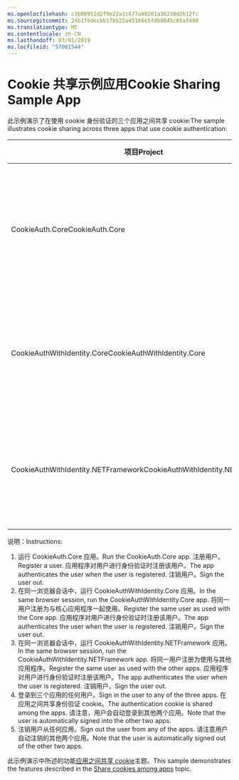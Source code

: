 ```yaml
---
ms.openlocfilehash: c3b00951d2f9e22a1c677a88261a36238d2b12fc
ms.sourcegitcommit: 24b1f6decbb17bb22a45166e5fdb0845c65af498
ms.translationtype: MT
ms.contentlocale: zh-CN
ms.lasthandoff: 03/01/2019
ms.locfileid: "57061544"
---
```

# <a name="cookie-sharing-sample-app"></a><span data-ttu-id="d0bc6-101">Cookie 共享示例应用</span><span class="sxs-lookup"><span data-stu-id="d0bc6-101">Cookie Sharing Sample App</span></span>

<span data-ttu-id="d0bc6-102">此示例演示了在使用 cookie 身份验证的三个应用之间共享 cookie:</span><span class="sxs-lookup"><span data-stu-id="d0bc6-102">The sample illustrates cookie sharing across three apps that use cookie authentication:</span></span>

| <span data-ttu-id="d0bc6-103">项目</span><span class="sxs-lookup"><span data-stu-id="d0bc6-103">Project</span></span>                             | <span data-ttu-id="d0bc6-104">描述</span><span class="sxs-lookup"><span data-stu-id="d0bc6-104">Description</span></span> |
| ----------------------------------- | ----------- |
| <span data-ttu-id="d0bc6-105">CookieAuth.Core</span><span class="sxs-lookup"><span data-stu-id="d0bc6-105">CookieAuth.Core</span></span>                     | <span data-ttu-id="d0bc6-106">ASP.NET Core Razor 页面应用，而无需使用 ASP.NET Core 标识</span><span class="sxs-lookup"><span data-stu-id="d0bc6-106">ASP.NET Core Razor Pages app without using ASP.NET Core Identity</span></span> |
| <span data-ttu-id="d0bc6-107">CookieAuthWithIdentity.Core</span><span class="sxs-lookup"><span data-stu-id="d0bc6-107">CookieAuthWithIdentity.Core</span></span>         | <span data-ttu-id="d0bc6-108">使用 ASP.NET Core 标识的 ASP.NET Core MVC 应用程序</span><span class="sxs-lookup"><span data-stu-id="d0bc6-108">ASP.NET Core MVC app with ASP.NET Core Identity</span></span> |
| <span data-ttu-id="d0bc6-109">CookieAuthWithIdentity.NETFramework</span><span class="sxs-lookup"><span data-stu-id="d0bc6-109">CookieAuthWithIdentity.NETFramework</span></span> | <span data-ttu-id="d0bc6-110">使用 ASP.NET 标识的 ASP.NET Framework MVC 应用程序</span><span class="sxs-lookup"><span data-stu-id="d0bc6-110">ASP.NET Framework MVC app with ASP.NET Identity</span></span> |

<span data-ttu-id="d0bc6-111">说明：</span><span class="sxs-lookup"><span data-stu-id="d0bc6-111">Instructions:</span></span>

1. <span data-ttu-id="d0bc6-112">运行 CookieAuth.Core 应用。</span><span class="sxs-lookup"><span data-stu-id="d0bc6-112">Run the CookieAuth.Core app.</span></span> <span data-ttu-id="d0bc6-113">注册用户。</span><span class="sxs-lookup"><span data-stu-id="d0bc6-113">Register a user.</span></span> <span data-ttu-id="d0bc6-114">应用程序对用户进行身份验证时注册该用户。</span><span class="sxs-lookup"><span data-stu-id="d0bc6-114">The app authenticates the user when the user is registered.</span></span> <span data-ttu-id="d0bc6-115">注销用户。</span><span class="sxs-lookup"><span data-stu-id="d0bc6-115">Sign the user out.</span></span>
1. <span data-ttu-id="d0bc6-116">在同一浏览器会话中，运行 CookieAuthWithIdentity.Core 应用。</span><span class="sxs-lookup"><span data-stu-id="d0bc6-116">In the same browser session, run the CookieAuthWithIdentity.Core app.</span></span> <span data-ttu-id="d0bc6-117">将同一用户注册为与核心应用程序一起使用。</span><span class="sxs-lookup"><span data-stu-id="d0bc6-117">Register the same user as used with the Core app.</span></span> <span data-ttu-id="d0bc6-118">应用程序对用户进行身份验证时注册该用户。</span><span class="sxs-lookup"><span data-stu-id="d0bc6-118">The app authenticates the user when the user is registered.</span></span> <span data-ttu-id="d0bc6-119">注销用户。</span><span class="sxs-lookup"><span data-stu-id="d0bc6-119">Sign the user out.</span></span>
1. <span data-ttu-id="d0bc6-120">在同一浏览器会话中，运行 CookieAuthWithIdentity.NETFramework 应用。</span><span class="sxs-lookup"><span data-stu-id="d0bc6-120">In the same browser session, run the CookieAuthWithIdentity.NETFramework app.</span></span> <span data-ttu-id="d0bc6-121">将同一用户注册为使用与其他应用程序。</span><span class="sxs-lookup"><span data-stu-id="d0bc6-121">Register the same user as used with the other apps.</span></span> <span data-ttu-id="d0bc6-122">应用程序对用户进行身份验证时注册该用户。</span><span class="sxs-lookup"><span data-stu-id="d0bc6-122">The app authenticates the user when the user is registered.</span></span> <span data-ttu-id="d0bc6-123">注销用户。</span><span class="sxs-lookup"><span data-stu-id="d0bc6-123">Sign the user out.</span></span>
1. <span data-ttu-id="d0bc6-124">登录到三个应用的任何用户。</span><span class="sxs-lookup"><span data-stu-id="d0bc6-124">Sign in the user to any of the three apps.</span></span> <span data-ttu-id="d0bc6-125">在应用之间共享身份验证 cookie。</span><span class="sxs-lookup"><span data-stu-id="d0bc6-125">The authentication cookie is shared among the apps.</span></span> <span data-ttu-id="d0bc6-126">请注意，用户会自动登录到其他两个应用。</span><span class="sxs-lookup"><span data-stu-id="d0bc6-126">Note that the user is automatically signed into the other two apps.</span></span>
1. <span data-ttu-id="d0bc6-127">注销用户从任何应用。</span><span class="sxs-lookup"><span data-stu-id="d0bc6-127">Sign out the user from any of the apps.</span></span> <span data-ttu-id="d0bc6-128">请注意用户自动注销的其他两个应用。</span><span class="sxs-lookup"><span data-stu-id="d0bc6-128">Note that the user is automatically signed out of the other two apps.</span></span>

<span data-ttu-id="d0bc6-129">此示例演示中所述的功能[应用之间共享 cookie](https://docs.microsoft.com/aspnet/core/security/cookie-sharing)主题。</span><span class="sxs-lookup"><span data-stu-id="d0bc6-129">This sample demonstrates the features described in the [Share cookies among apps](https://docs.microsoft.com/aspnet/core/security/cookie-sharing) topic.</span></span>
